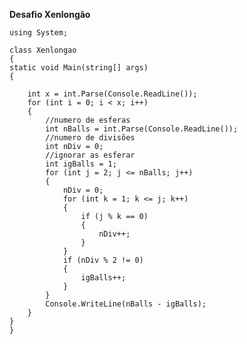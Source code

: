 **Desafio Xenlongão**



    using System;
    
    class Xenlongao
    {
    static void Main(string[] args)
    {
    
        int x = int.Parse(Console.ReadLine());
        for (int i = 0; i < x; i++)
        {
        	//numero de esferas
            int nBalls = int.Parse(Console.ReadLine());
            //numero de divisões
            int nDiv = 0;
            //ignorar as esferar
            int igBalls = 1;
            for (int j = 2; j <= nBalls; j++)
            {
                nDiv = 0;
                for (int k = 1; k <= j; k++)
                {
                    if (j % k == 0)
                    {
                        nDiv++;
                    }
                }
                if (nDiv % 2 != 0)
                {
                    igBalls++;
                }
            }
            Console.WriteLine(nBalls - igBalls);
        }
    }
    }
